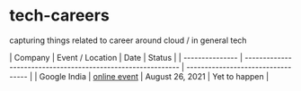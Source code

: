 # tech-careers
capturing things related to career around cloud / in general tech

| Company         | Event / Location                                          | Date                              | Status |
| --------------- | ------------------------------------------------------------ | ---------------------------------- |
| Google India | [online event](https://careersonair.withgoogle.com/events/decode-with-google-21) | August 26, 2021 | Yet to happen |
